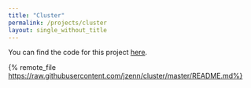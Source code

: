 ```yaml
---
title: "Cluster"
permalink: /projects/cluster
layout: single_without_title
---
```


You can find the code for this project [here](https://github.com/jzenn/cluster).

{% remote_file https://raw.githubusercontent.com/jzenn/cluster/master/README.md%}